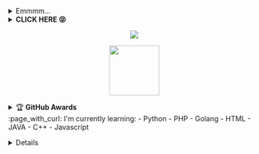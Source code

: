 <!---
dhaffnavyz/dhaffnavyz is a ✨ special ✨ repository because its `README.md` (this file) appears on your GitHub profile.
You can click the Preview link to take a look at your changes.
--->
<details>
    <summary>Emmmm...<b></b></summary><br/>
<p align='center'><a href="https://api.daily.dev/get?r=Profilnye"><img src="https://telegra.ph/file/a47a6f1b0af3540c8ac60.jpg?r=82s" width="150" alt="TURU-Team BOT's Dev Card"/></a></p>

![dhaffnavyz's card name](https://cardivo.vercel.app/api?name=DHAFF%20OFFICIAL&description=Hi,%20i%27m%20a%20front%20end%20web%20developer%20and%20i%27m%2020%20y.o.%20Nice%20to%20meet%20you%20%F0%9F%91%8B&image=https://telegra.ph/file/a47a6f1b0af3540c8ac60.jpg?v=4&backgroundColor=%23ecf0f1&instagram=cyber_mrlinkerrorsystemoffical&linkedin=I%20Blackhat%20Indo%20Nesia%20%20Indonesia&github=dhaffnavyz&twitter=Profilnye&pattern=leaf&colorPattern=%23eaeaea)

![Metrics](https://metrics.lecoq.io/dhaffnavyz?template=classic&repositories.forks=true&languages=1&languages.colors=github&languages.threshold=0%25&config.timezone=Asia%2FJakarta)

</details>
<details>
    <summary><b>CLICK HERE 😝</b></summary><br/>
<h1  align='center'> WELCOME TO DHAFF OFFICIAL 🗿 </h1>
<p align='center'><a href="https://api.daily.dev/get?r=Profilnye"><img src="https://api.daily.dev/devcards/f863db015cc04215878268bea4ef43f5.png?r=82s" width="150" alt="TURU-Team BOT's Dev Card"/></a></p>
<p align='center'><a href="https://www.dmca.com/Protection/Status.aspx?ID=090f6134-5e5e-46fd-a879-b366b9a65060&refurl=https://github.com/DHAFF OFFICIAL" target="_blank" title="Check Protection Status" class="dmca-badge"> <img src ="https://telegra.ph/file/1f7a3fc545df0a0182620.jpg?st=2019-03-02T00%3A22%3A29Z&se=2028-03-03T00%3A22%3A00Z&sp=rw&sv=2018-03-28&sr=c&sig=5uj40e0WkJN4jO9efLP3CKvstLnc2LG%2BqWfMC6U4Ou0%3D" alt="DMCA.com for Github" /></a></p>
<a href="https://api.daily.dev/get?r=Profilnye"><img src="https://opencollective.com/vuejs/contributors.svg?width=900" /></a>
<p align='center'>
<a href="https://api.daily.dev/get?r=Profilnye"><img height="200" src="https://raw.githubusercontent.com/dhaffnavyz/dhaffnavyz/main/root.svg"></a>
<p align='center'>  I'm dhaffnavyz (21 y.o) ! :sunglasses: </p>
<img width="800px" src="https://raw.githubusercontent.com/dhaffnavyz/dhaffnavyz/main/Black%20Purple%20and%20Cyan%20Neon%20Noir%20%20Vaporwave%20Sports%20YouTube%20Outro.gif" />
<p align='center'> I'd like to do project that has relation to anime. :ghost: </p>
</p>

![Jokowi](https://github-profile-summary-cards.vercel.app/api/cards/profile-details?username=dhaffnavyz&theme=monokai)

</p>
</details>
<p align="center">
  <img src="https://komarev.com/ghpvc/?username=dhaffnavyz&label=VIEWS&style=flat-square&color=blue" />
</p>
<p align='center'>
   <a href="https://www.facebook.com/ciciyber.squadindo.7"><img height="100" src="https://raw.githubusercontent.com/dhaffnavyz/dhaffnavyz/64478fa6dc44f9aa505ca49d384375946107db89/speed.svg"></a></p>
<p align='center'>
<details>
    <summary>&#127942 <b>GitHub Awards</b></summary><br/>

![Github Trophy](https://github-profile-trophy.vercel.app/?username=dhaffnavyz)

</details> 
:page_with_curl: I'm currently learning:
- Python
- PHP
- Golang
- HTML
- JAVA
- C++
- Javascript
</p>
<details>
:star: Here are some projects that I'm working on:
<p align='center'><a href="https://api.daily.dev/get?r=Profilnye"><img src="https://telegra.ph/Toodd-05-29?r=82s" width="150" alt="TURU-Team BOT's Dev Card"/></a></p>

## Start
<!--START_SECTION:waka-->
<p align="center" height='130px'> <img src="https://github-readme-stats.vercel.app/api?username=dhaffnavyz&show_icons=true&hide_title=true&include_all_commits=true&line_height=21&bg_color=0,64FFDA,64FFDA,A9EFDE,F2FFFC&count_public=true&theme=graywhite" alt="crazychickendev"/> <img src="https://github-readme-stats.vercel.app/api/top-langs/?username=dhaffnavyz&layout=compact&show_icons=true&bg_color=0,EFFDF9,CBFFF3,64FFDA&theme=graywhite&hide_title=true" alt="root"/> </p>
<p align="center">
    <img src="https://github-readme-streak-stats.herokuapp.com/?user=dhaffnavyz">
</p>
</details>
<!--END_SECTION:waka-->
<!--
-->
